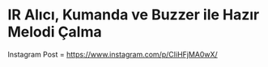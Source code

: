 # IR Alıcı, Kumanda ve Buzzer ile Hazır Melodi Çalma
Instagram Post = https://www.instagram.com/p/CIiHFjMA0wX/
